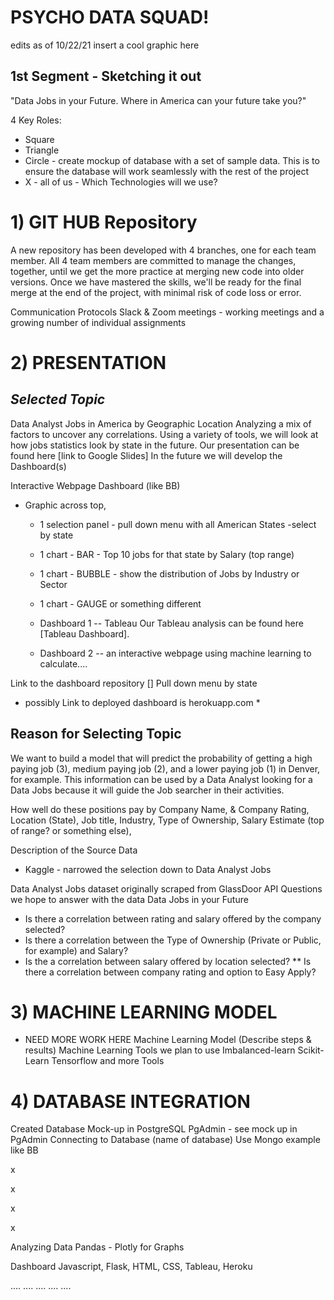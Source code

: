 # PSYCHO DATA SQUAD!
edits as of 10/22/21 insert a cool graphic here 

##   1st Segment - Sketching it out
 
"Data Jobs in your Future. Where in America can your future take you?"

4 Key Roles:
* Square
* Triangle
* Circle - create mockup of database with a set of sample data.
This is to ensure the database will work seamlessly with the rest of the project
* X - all of us - Which Technologies will we use?
# 1) GIT HUB Repository
A new repository has been developed with 4 branches, one for each team member. All 4 team members are committed to manage the changes, together, until we get the more practice at merging new code into older versions.
Once we have mastered the skills, we'll be ready for the final merge at the end of the project, with minimal risk of code loss or error.

Communication Protocols
Slack & Zoom meetings - working meetings and a growing number of individual assignments

# 2) PRESENTATION
## *Selected Topic*
Data Analyst Jobs in America by Geographic Location Analyzing a mix of factors to uncover any correlations.
Using a variety of tools, we will look at how jobs statistics look by state in the future. Our presentation can be found here [link to Google Slides] In the future we will develop the Dashboard(s)

Interactive Webpage Dashboard (like BB) 
- Graphic across top,
   - 1 selection panel - pull down menu with all American States -select by state
   - 1 chart - BAR - Top 10 jobs for that state by Salary (top range)
   - 1 chart - BUBBLE - show the distribution of Jobs by Industry or Sector
   - 1 chart - GAUGE or something different
   - Dashboard 1 -- Tableau Our Tableau analysis can be found here [Tableau Dashboard].

   - Dashboard 2 -- an interactive webpage using machine learning to calculate....

Link to the dashboard repository []
Pull down menu by state
 * possibly Link to deployed dashboard is herokuapp.com *

## Reason for Selecting Topic
We want to build a model that will predict the probability of getting a high paying job (3), medium paying job (2), and a lower paying job (1) in Denver, for example.
This information can be used by a Data Analyst looking for a Data Jobs because it will guide the Job searcher in their activities.

How well do these positions pay by Company Name, & Company Rating, Location (State), Job title, Industry, Type of Ownership, Salary Estimate (top of range? or something else),

Description of the Source Data
 - Kaggle - narrowed the selection down to Data Analyst Jobs

Data Analyst Jobs dataset originally scraped from GlassDoor API
Questions we hope to answer with the data
Data Jobs in your Future

*  Is there a correlation between rating and salary offered by the company selected?
*  Is there a correlation between the Type of Ownership (Private or Public, for example) and Salary?
*  Is the a correlation between salary offered by location selected?
** Is there a correlation between company rating and option to Easy Apply?
# 3) MACHINE LEARNING MODEL
* NEED MORE WORK HERE     Machine Learning Model (Describe steps & results)
Machine Learning Tools we plan to use
Imbalanced-learn
Scikit-Learn
Tensorflow and more
Tools

# 4) DATABASE INTEGRATION
Created Database Mock-up in 
PostgreSQL PgAdmin - see mock up in PgAdmin
Connecting to Database
(name of database) Use Mongo example like BB

x

x

x

x

Analyzing Data
Pandas - Plotly for Graphs

Dashboard
Javascript, Flask, HTML, CSS, Tableau, Heroku





....
....
....
....
....
